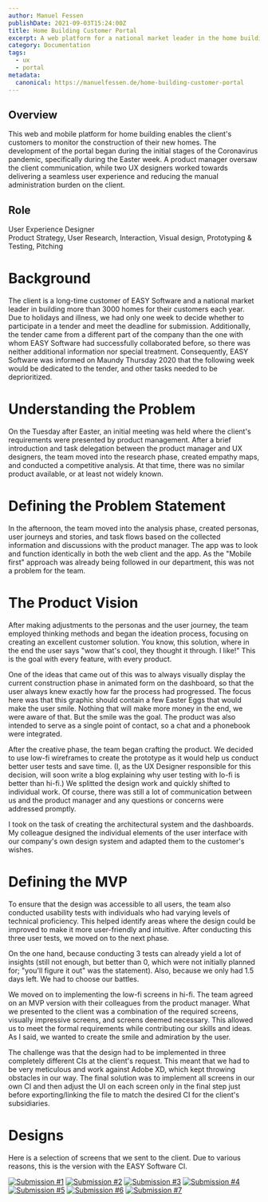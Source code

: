 ```yaml
---
author: Manuel Fessen
publishDate: 2021-09-03T15:24:00Z
title: Home Building Customer Portal
excerpt: A web platform for a national market leader in the home building industry to enable their customers to monitor the construction of their new homes. 
category: Documentation
tags:
  - ux
  - portal
metadata:
  canonical: https://manuelfessen.de/home-building-customer-portal
---
```


## Overview

This web and mobile platform for home building enables the client's customers to monitor the construction of their new homes. The development of the portal began during the initial stages of the Coronavirus pandemic, specifically during the Easter week. A product manager oversaw the client communication, while two UX designers worked towards delivering a seamless user experience and reducing the manual administration burden on the client.

## Role
User Experience Designer  
Product Strategy, User Research, Interaction, Visual design, Prototyping & Testing, Pitching

# Background

The client is a long-time customer of EASY Software and a national market leader in building more than 3000 homes for their customers each year. Due to holidays and illness, we had only one week to decide whether to participate in a tender and meet the deadline for submission. Additionally, the tender came from a different part of the company than the one with whom EASY Software had successfully collaborated before, so there was neither additional information nor special treatment. Consequently, EASY Software was informed on Maundy Thursday 2020 that the following week would be dedicated to the tender, and other tasks needed to be deprioritized.

# Understanding the Problem

On the Tuesday after Easter, an initial meeting was held where the client's requirements were presented by product management. After a brief introduction and task delegation between the product manager and UX designers, the team moved into the research phase, created empathy maps, and conducted a competitive analysis. At that time, there was no similar product available, or at least not widely known.

# Defining the Problem Statement

In the afternoon, the team moved into the analysis phase, created personas, user journeys and stories, and task flows based on the collected information and discussions with the product manager. The app was to look and function identically in both the web client and the app. As the "Mobile first" approach was already being followed in our department, this was not a problem for the team.

# The Product Vision

After making adjustments to the personas and the user journey, the team employed thinking methods and began the ideation process, focusing on creating an excellent customer solution. You know, this solution, where in the end the user says "wow that's cool, they thought it through. I like!" This is the goal with every feature, with every product. 

One of the ideas that came out of this was to always visually display the current construction phase in animated form on the dashboard, so that the user always knew exactly how far the process had progressed. The focus here was that this graphic should contain a few Easter Eggs that would make the user smile. Nothing that will make more money in the end, we were aware of that. But the smile was the goal. The product was also intended to serve as a single point of contact, so a chat and a phonebook were integrated. 

After the creative phase, the team began crafting the product. 
We decided to use low-fi wireframes to create the prototype as it would help us conduct better user tests and save time. (I, as the UX Designer responsible for this decision, will soon write a blog explaining why user testing with lo-fi is better than hi-fi.) We splitted the design work and quickly shifted to individual work. 
Of course, there was still a lot of communication between us and the product manager and any questions or concerns were addressed promptly. 

I took on the task of creating the architectural system and the dashboards. My colleague designed the individual elements of the user interface with our company's own design system and adapted them to the customer's wishes. 

# Defining the MVP
To ensure that the design was accessible to all users, the team also conducted usability tests with individuals who had varying levels of technical proficiency. This helped identify areas where the design could be improved to make it more user-friendly and intuitive. After conducting this three user tests, we moved on to the next phase. 

On the one hand, because conducting 3 tests can already yield a lot of insights (still not enough, but better than 0, which were not initially planned for; "you'll figure it out" was the statement). Also, because we only had 1.5 days left. We had to choose our battles.

We moved on to implementing the low-fi screens in hi-fi. The team agreed on an MVP version with their colleagues from the product manager. What we presented to the client was a combination of the required screens, visually impressive screens, and screens deemed necessary. This allowed us  to meet the formal requirements while contributing our skills and ideas. As I said, we wanted to create the smile and admiration by the user. 

The challenge was that the design had to be implemented in three completely different CIs at the client's request. This meant that we had to be very meticulous and work against Adobe XD, which kept throwing obstacles in our way. The final solution was to implement all screens in our own CI and then adjust the UI on each screen only in the final step just before exporting/linking the file to match the desired CI for the client's subsidiaries.

# Designs

Here is a selection of screens that we sent to the client. Due to various reasons, this is the version with the EASY Software CI. 

<div class="not-prose mt-4 lg:my-8">
  <a href="../../images/blog/building-homes/Dashboard.webp" target="_blank"><img src="../../images/blog/building-homes/Dashboard.webp" alt="Submission #1" class="m-0"/></a>
  <a href="../../images/blog/building-homes/Dokumentenmanagement.webp" target="_blank"><img src="../../images/blog/building-homes/Dokumentenmanagement.webp" alt="Submission #2" class="m-0 mt-4"/></a>
  <a href="../../images/blog/building-homes/Projektfortschritt-Checkliste.webp" target="_blank"><img src="../../images/blog/building-homes/Projektfortschritt-Checkliste.webp" alt="Submission #3" class="m-0 mt-4"/></a>
  <a href="../../images/blog/building-homes/Projektkontakte.webp" target="_blank"><img src="../../images/blog/building-homes/Projektkontakte.webp" alt="Submission #4" class="m-0 mt-4"/></a>
  <a href="../../images/blog/building-homes/Self-Service-Maengel.webp" target="_blank"><img src="../../images/blog/building-homes/Self-Service-Maengel.webp" alt="Submission #5" class="m-0 mt-4"/></a>
  <a href="../../images/blog/building-homes/Self-Service–FAQ.webp" target="_blank"><img src="../../images/blog/building-homes/Self-Service–FAQ.webp" alt="Submission #6" class="m-0 mt-4"/></a>
  <a href="../../images/blog/building-homes/Self-Service.webp" target="_blank"><img src="../../images/blog/building-homes/Self-Service.webp" alt="Submission #7" class="m-0 mt-4"/></a>
</div>